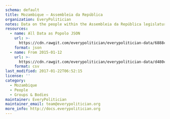 ```yaml
---
schema: default
title: Mozambique — Assembleia da República
organization: EveryPolitician
notes: Data on the people within the Assembleia da República legislature of Mozambique.
resources:
  - name: All Data as Popolo JSON
    url: >-
      https://cdn.rawgit.com/everypolitician/everypolitician-data/6888c8c3b86719a5764251667b13f7bbacbcb308/data/Mozambique/Assembly/ep-popolo-v1.0.json
    format: json
  - name: From 2015-01-12
    url: >-
      https://cdn.rawgit.com/everypolitician/everypolitician-data/d480c6e7efa554d21743e5fb43315ccd5dbe83cb/data/Mozambique/Assembly/term-8.csv
    format: csv
last_modified: 2017-01-22T06:52:15
license: ''
category:
  - Mozambique
  - People
  - Groups & Bodies
maintainer: EveryPolitician
maintainer_email: team@everypolitician.org
more_info: http://docs.everypolitician.org
---
```

